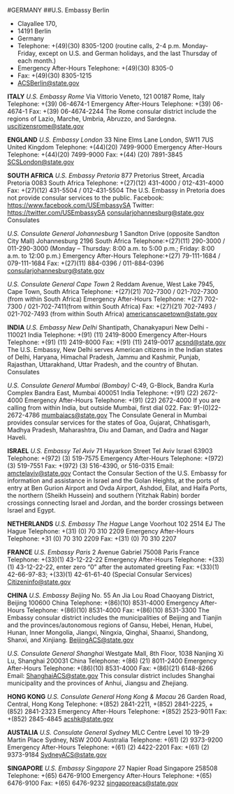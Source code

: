 #GERMANY
##U.S. Embassy Berlin
- Clayallee 170,
- 14191 Berlin
- Germany
- Telephone: +(49)(30) 8305-1200 (routine calls, 2-4 p.m. Monday-Friday, except on U.S. and German holidays, and the last Thursday of each month.)
- Emergency After-Hours Telephone: +(49)(30) 8305-0
- Fax: +(49)(30) 8305-1215
- ACSBerlin@state.gov


**ITALY**
*U.S. Embassy Rome*
Via Vittorio Veneto, 121
00187 Rome, Italy
Telephone: +(39) 06-4674-1
Emergency After-Hours Telephone: +(39) 06-4674-1
Fax: +(39) 06-4674-2244
The Rome consular district include the regions of Lazio, Marche, Umbria, Abruzzo, and Sardegna.
uscitizensrome@state.gov


**ENGLAND**
*U.S. Embassy London*
33 Nine Elms Lane
London, SW11 7US
United Kingdom
Telephone: +(44)(20) 7499-9000
Emergency After-Hours Telephone: +(44)(20) 7499-9000
Fax: +(44) (20) 7891-3845
SCSLondon@state.gov


**SOUTH AFRICA**
*U.S. Embassy Pretoria*
877 Pretorius Street, Arcadia
Pretoria 0083
South Africa
Telephone: +(27)(12) 431-4000 / 012-431-4000
Fax: +(27)(12) 431-5504 / 012-431-5504
The U.S. Embassy in Pretoria does not provide consular services to the public.
Facebook: https://www.facebook.com/USEmbassySA
Twitter: https://twitter.com/USEmbassySA
consularjohannesburg@state.gov
Consulates

*U.S. Consulate General Johannesburg*
1 Sandton Drive (opposite Sandton City Mall)
Johannesburg 2196
South Africa
Telephone:+(27)(11) 290-3000 / 011-290-3000 (Monday – Thursday: 8:00 a.m. to 5:00 p.m.; Friday: 8:00 a.m. to 12:00 p.m.)
Emergency After-Hours Telephone:+(27) 79-111-1684 / 079-111-1684 
Fax: +(27)(11) 884-0396 / 011-884-0396 
consularjohannesburg@state.gov
 
*U.S. Consulate General Cape Town*
2 Reddam Avenue, West Lake 7945,
Cape Town, South Africa
Telephone: +(27)(21) 702-7300 / 021-702-7300 (from within South Africa)
Emergency After-Hours Telephone: +(27) 702-7300 / 021-702-7411(from within South Africa)
Fax: +(27)(21) 702-7493 / 021-702-7493 (from within South Africa)
americanscapetown@state.gov


**INDIA**
*U.S. Embassy New Delhi*
Shantipath, Chanakyapuri
New Delhi - 110021
India
Telephone: +(91) (11) 2419-8000
Emergency After-Hours Telephone: +(91) (11) 2419-8000
Fax: +(91) (11) 2419-0017
acsnd@state.gov
The U.S. Embassy, New Delhi serves American citizens in the Indian
states of Delhi, Haryana, Himachal Pradesh, Jammu and Kashmir,
Punjab, Rajasthan, Uttarakhand, Uttar Pradesh, and the country of
Bhutan.
Consulates

*U.S. Consulate General Mumbai (Bombay)*
C-49, G-Block, Bandra Kurla Complex
Bandra East, Mumbai 400051
India
Telephone: +(91) (22) 2672-4000
Emergency After-Hours Telephone: +(91) (22) 2672-4000 If you
are calling from within India, but outside Mumbai, first dial 022.
Fax: 91-(0)22-2672-4786
mumbaiacs@state.gov
The Consulate General in Mumbai provides consular services for the
states of Goa, Gujarat, Chhatisgarh, Madhya Pradesh, Maharashtra,
Diu and Daman, and Dadra and Nagar Haveli.


**ISRAEL**
*U.S. Embassy Tel Aviv*
71 Hayarkon Street
Tel Aviv Israel 63903
Telephone: +(972) (3) 519-7575
Emergency After-Hours Telephone: +(972) (3) 519-7551
Fax: +(972) (3) 516-4390, or 516-0315
Email: amctelaviv@state.gov
Contact the Consular Section of the U.S. Embassy for information and assistance in Israel and the Golan Heights, at the ports of entry at Ben Gurion Airport and Ovda Airport, Ashdod, Eilat, and Haifa Ports, the northern (Sheikh Hussein) and southern (Yitzhak Rabin) border crossings connecting Israel and Jordan, and the border crossings between Israel and Egypt.


**NETHERLANDS**
*U.S. Embassy The Hague*
Lange Voorhout 102
2514 EJ The Hague
Telephone: +(31) (0) 70 310 2209
Emergency After-Hours Telephone: +31 (0) 70 310 2209
Fax: +(31) (0) 70 310 2207


**FRANCE**
*U.S. Embassy Paris*
2 Avenue Gabriel
75008 Paris
France
Telephone: +(33)(1) 43-12-22-22
Emergency After-Hours Telephone: +(33) (1) 43-12-22-22, enter zero “0” after the automated greeting
Fax: +(33)(1) 42-66-97-83; +(33)(1) 42-61-61-40 (Special Consular Services)
Citizeninfo@state.gov


**CHINA**
*U.S. Embassy Beijing*
No. 55 An Jia Lou Road
Chaoyang District, Beijing 100600
China
Telephone: +(86)(10) 8531-4000
Emergency After-Hours Telephone: +(86)(10) 8531-4000
Fax: +(86)(10) 8531-3300
The Embassy consular district includes the municipalities of Beijing and Tianjin and the provinces/autonomous regions of Gansu, Hebei, Henan, Hubei, Hunan, Inner Mongolia, Jiangxi, Ningxia, Qinghai, Shaanxi, Shandong, Shanxi, and Xinjiang.
BeijingACS@state.gov

*U.S. Consulate General Shanghai*
Westgate Mall, 8th Floor, 1038 Nanjing Xi Lu,
Shanghai 200031
China
Telephone: +(86) (21) 8011-2400
Emergency After-Hours Telephone: +(86)(10) 8531-4000
Fax: +(86)(21) 6148-8266
Email: ShanghaiACS@state.gov
This consular district includes Shanghai municipality and the provinces of Anhui, Jiangsu and Zhejiang.


**HONG KONG**
*U.S. Consulate General Hong Kong & Macau*
26 Garden Road, Central,
Hong Kong
Telephone: +(852) 2841-2211, +(852) 2841-2225, +(852) 2841-2323
Emergency After-Hours Telephone: +(852) 2523-9011
Fax: +(852) 2845-4845
acshk@state.gov


**AUSTALIA**
*U.S. Consulate General Sydney*
MLC Centre
Level 10
19-29 Martin Place
Sydney, NSW 2000
Australia
Telephone: +(61) (2) 9373-9200
Emergency After-Hours Telephone: +(61) (2) 4422-2201
Fax: +(61) (2) 9373-9184
SydneyACS@state.gov


**SINGAPORE**
*U.S. Embassy Singapore*
27 Napier Road
Singapore 258508
Telephone: +(65) 6476-9100
Emergency After-Hours Telephone: +(65) 6476-9100
Fax: +(65) 6476-9232
singaporeacs@state.gov
